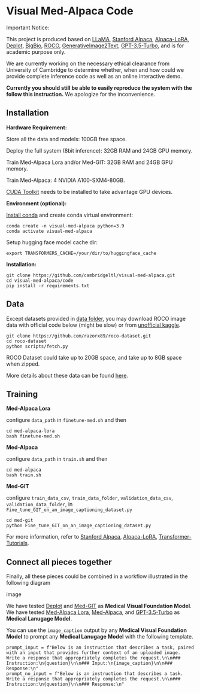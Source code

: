 # Visual Med-Alpaca Code


Important Notice: 

This project is produced based on [LLaMA](https://github.com/facebookresearch/llama), [Stanford Alpaca](https://github.com/tatsu-lab/stanford_alpaca), [Alpaca-LoRA](https://github.com/tloen/alpaca-lora), [Deplot](https://huggingface.co/docs/transformers/main/model_doc/deplot), [BigBio](https://huggingface.co/bigbio), [ROCO](https://github.com/razorx89/roco-dataset), [GenerativeImage2Text](https://github.com/microsoft/GenerativeImage2Text), [GPT-3.5-Turbo](https://platform.openai.com/docs/guides/chat), and is for academic purpose only. 

We are currently working on the necessary ethical clearance from University of Cambridge to determine whether, when and how could we provide complete inference code as well as an online interactive demo. 

**Currently you should still be able to easily reproduce the system with the follow this instruction.** We apologize for the inconvenience.

## Installation

**Hardware Requirement:**

Store all the data and models: 100GB free space. 

Deploy the full system (8bit inference): 32GB RAM and 24GB GPU memory. 

Train Med-Alpaca Lora and/or Med-GIT: 32GB RAM and 24GB GPU memory.

Train Med-Alpaca: 4 NVIDIA A100-SXM4-80GB.

[CUDA Toolkit](https://developer.nvidia.com/cuda-toolkit) needs to be installed to take advantage GPU devices. 

**Environment (optional):**

[Install conda](https://docs.conda.io/en/latest/miniconda.html#linux-installers) and create conda virtual environment:

```
conda create -n visual-med-alpaca python=3.9
conda activate visual-med-alpaca
```

Setup hugging face model cache dir: 

```
export TRANSFORMERS_CACHE=/your/dir/to/huggingface_cache
```

**Installation:**

```
git clone https://github.com/cambridgeltl/visual-med-alpaca.git
cd visual-med-alpaca/code
pip install -r requirements.txt
```

## Data

Except datasets provided in [data folder](https://github.com/cambridgeltl/visual-med-alpaca/tree/main/data), you may download ROCO image data with official code below (might be slow) or from [unofficial kaggle](https://www.kaggle.com/datasets/virajbagal/roco-dataset).

```
git clone https://github.com/razorx89/roco-dataset.git
cd roco-dataset
python scripts/fetch.py
```

ROCO Dataset could take up to 20GB space, and take up to 8GB space when zipped. 

More details about these data can be found [here](https://github.com/cambridgeltl/visual-med-alpaca/tree/main/data).

## Training

**Med-Alpaca Lora**

configure `data_path` in `finetune-med.sh` and then

```
cd med-alpaca-lora
bash finetune-med.sh
```

**Med-Alpaca**

configure `data_path` in `train.sh` and then

```
cd med-alpaca
bash train.sh
```

**Med-GIT**

configure `train_data_csv`, `train_data_folder`, `validation_data_csv`, `validation_data_folder`, in `Fine_tune_GIT_on_an_image_captioning_dataset.py`

```
cd med-git
python Fine_tune_GIT_on_an_image_captioning_dataset.py
```

For more information, refer to [Stanford Alpaca](https://github.com/tatsu-lab/stanford_alpaca), [Alpaca-LoRA](https://github.com/tloen/alpaca-lora), [Transformer-Tutorials](https://github.com/NielsRogge/Transformers-Tutorials).

## Connect all pieces together

Finally, all these pieces could be combined in a workflow illustrated in the following diagram

image

We have tested [Deplot](https://huggingface.co/docs/transformers/main/model_doc/deplot) and [Med-GIT](https://github.com/cambridgeltl/visual-med-alpaca/tree/main/code/med-git) as **Medical Visual Foundation Model**. We have tested [Med-Alpaca Lora](https://github.com/cambridgeltl/visual-med-alpaca/tree/main/code/med-alpaca-lora), [Med-Alpaca](https://github.com/cambridgeltl/visual-med-alpaca/tree/main/code/med-alpaca), and [GPT-3.5-Turbo](https://platform.openai.com/docs/guides/chat) as  **Medical Lanugage Model**.

You can use the `image_caption` output by any **Medical Visual Foundation Model** to prompt any **Medical Lanugage Model** with the following template.

```
prompt_input = f"Below is an instruction that describes a task, paired with an input that provides further context of an uploaded image. Write a response that appropriately completes the request.\n\n### Instruction:\n{question}\n\n### Input:\n{image_caption}\n\n### Response:\n"
prompt_no_input = f"Below is an instruction that describes a task. Write a response that appropriately completes the request.\n\n### Instruction:\n{question}\n\n### Response:\n"
```
